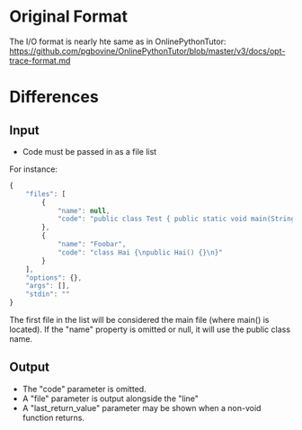 Original Format
===============
The I/O format is nearly hte same as in OnlinePythonTutor:
https://github.com/pgbovine/OnlinePythonTutor/blob/master/v3/docs/opt-trace-format.md

Differences
===========

Input
-----
- Code must be passed in as a file list

For instance:

```javascript
{
    "files": [
        {
            "name": null,
            "code": "public class Test { public static void main(String[] args) { int x = 3; x += x; Hai h = new Hai(); } }"
        },
        {
            "name": "Foobar",
            "code": "class Hai {\npublic Hai() {}\n}"
        }
    ],
    "options": {},
    "args": [],
    "stdin": ""
}
```

The first file in the list will be considered the main file (where main() is located).
If the "name" property is omitted or null, it will use the public class name.

Output
------
- The "code" parameter is omitted.
- A "file" parameter is output alongside the "line"
- A "last_return_value" parameter may be shown when a non-void function returns.


